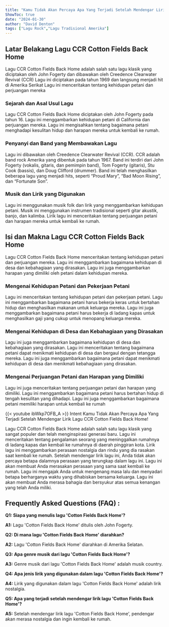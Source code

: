 ```yaml
---
title: "Kamu Tidak Akan Percaya Apa Yang Terjadi Setelah Mendengar Lirik Lagu CCR Cotton Fields Back Home!"
ShowToc: true 
date: "2024-01-30"
author: "David Denton" 
tags: ["Lagu Rock","Lagu Tradisional Amerika"]
---
```

## Latar Belakang Lagu CCR Cotton Fields Back Home

Lagu CCR Cotton Fields Back Home adalah salah satu lagu klasik yang diciptakan oleh John Fogerty dan dibawakan oleh Creedence Clearwater Revival (CCR) Lagu ini diciptakan pada tahun 1969 dan langsung menjadi hit di Amerika Serikat Lagu ini menceritakan tentang kehidupan petani dan perjuangan mereka

### Sejarah dan Asal Usul Lagu

Lagu CCR Cotton Fields Back Home diciptakan oleh John Fogerty pada tahun 16. Lagu ini menggambarkan kehidupan petani di California dan perjuangan mereka. Lagu ini mengisahkan tentang bagaimana petani menghadapi kesulitan hidup dan harapan mereka untuk kembali ke rumah.

### Penyanyi dan Band yang Membawakan Lagu

Lagu ini dibawakan oleh Creedence Clearwater Revival (CCR). CCR adalah band rock Amerika yang dibentuk pada tahun 1967. Band ini terdiri dari John Fogerty (vokalis, gitaris, dan pemimpin band), Tom Fogerty (gitaris), Stu Cook (bassis), dan Doug Clifford (drummer). Band ini telah menghasilkan beberapa lagu yang menjadi hits, seperti “Proud Mary”, “Bad Moon Rising”, dan “Fortunate Son”.

### Musik dan Lirik yang Digunakan

Lagu ini menggunakan musik folk dan lirik yang menggambarkan kehidupan petani. Musik ini menggunakan instrumen tradisional seperti gitar akustik, banjo, dan kalimba. Lirik lagu ini menceritakan tentang perjuangan petani dan harapan mereka untuk kembali ke rumah.

## Isi dan Makna Lagu CCR Cotton Fields Back Home

Lagu CCR Cotton Fields Back Home menceritakan tentang kehidupan petani dan perjuangan mereka. Lagu ini menggambarkan bagaimana kehidupan di desa dan kebahagiaan yang dirasakan. Lagu ini juga menggambarkan harapan yang dimiliki oleh petani dalam kehidupan mereka.

### Mengenai Kehidupan Petani dan Pekerjaan Petani

Lagu ini menceritakan tentang kehidupan petani dan pekerjaan petani. Lagu ini menggambarkan bagaimana petani harus bekerja keras untuk bertahan hidup dan menghasilkan makanan untuk keluarga mereka. Lagu ini juga menggambarkan bagaimana petani harus bekerja di ladang kapas untuk menghasilkan gaji yang cukup untuk menopang keluarga mereka.

### Mengenai Kehidupan di Desa dan Kebahagiaan yang Dirasakan

Lagu ini juga menggambarkan bagaimana kehidupan di desa dan kebahagiaan yang dirasakan. Lagu ini menceritakan tentang bagaimana petani dapat menikmati kehidupan di desa dan bergaul dengan tetangga mereka. Lagu ini juga menggambarkan bagaimana petani dapat menikmati kehidupan di desa dan menikmati kebahagiaan yang dirasakan.

### Mengenai Perjuangan Petani dan Harapan yang Dimiliki

Lagu ini juga menceritakan tentang perjuangan petani dan harapan yang dimiliki. Lagu ini menggambarkan bagaimana petani harus bertahan hidup di tengah kesulitan yang dihadapi. Lagu ini juga menggambarkan bagaimana petani memiliki harapan untuk kembali ke rumah

{{< youtube ibWkp7OFB_A >}} 
Intent Kamu Tidak Akan Percaya Apa Yang Terjadi Setelah Mendengar Lirik Lagu CCR Cotton Fields Back Home!

Lagu CCR Cotton Fields Back Home adalah salah satu lagu klasik yang sangat populer dan telah menginspirasi generasi baru. Lagu ini menceritakan tentang pengalaman seorang yang meninggalkan rumahnya di ladang kapas dan kembali ke rumahnya di daerah pinggiran kota. Lirik lagu ini menggambarkan perasaan nostalgia dan rindu yang dia rasakan saat kembali ke rumah. Setelah mendengar lirik lagu ini, Anda tidak akan percaya betapa dalamnya perasaan yang terungkap dalam lagu ini. Lagu ini akan membuat Anda merasakan perasaan yang sama saat kembali ke rumah. Lagu ini mengajak Anda untuk mengenang masa lalu dan menyadari betapa berharganya waktu yang dihabiskan bersama keluarga. Lagu ini akan membuat Anda merasa bahagia dan bersyukur atas semua kenangan yang telah Anda miliki.

## Frequently Asked Questions (FAQ) :
**Q1: Siapa yang menulis lagu 'Cotton Fields Back Home'?**

**A1:** Lagu 'Cotton Fields Back Home' ditulis oleh John Fogerty.

**Q2: Di mana lagu 'Cotton Fields Back Home' diarahkan?**

**A2:** Lagu 'Cotton Fields Back Home' diarahkan di Amerika Selatan.

**Q3: Apa genre musik dari lagu 'Cotton Fields Back Home'?**

**A3:** Genre musik dari lagu 'Cotton Fields Back Home' adalah musik country.

**Q4: Apa jenis lirik yang digunakan dalam lagu 'Cotton Fields Back Home'?**

**A4:** Lirik yang digunakan dalam lagu 'Cotton Fields Back Home' adalah lirik nostalgia.

**Q5: Apa yang terjadi setelah mendengar lirik lagu 'Cotton Fields Back Home'?**

**A5:** Setelah mendengar lirik lagu 'Cotton Fields Back Home', pendengar akan merasa nostalgia dan ingin kembali ke rumah.



